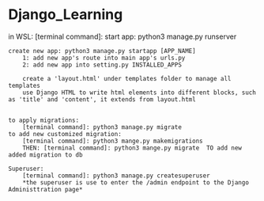 # Django_Learning

in WSL:
    [terminal command]: start app:  python3 manage.py runserver

    create new app: python3 manage.py startapp [APP_NAME]
        1: add new app's route into main app's urls.py
        2: add new app into setting.py INSTALLED_APPS

        create a 'layout.html' under templates folder to manage all templates
        use Django HTML to write html elements into different blocks, such as 'title' and 'content', it extends from layout.html


    to apply migrations:
        [terminal command]: python3 manage.py migrate
    to add new customized migration:
        [terminal command]: python3 mange.py makemigrations
        THEN: [terminal command]: python3 mange.py migrate  TO add new added migration to db 

    Superuser:
        [terminal command]: python3 manage.py createsuperuser
        *the superuser is use to enter the /admin endpoint to the Django Administtration page*

    